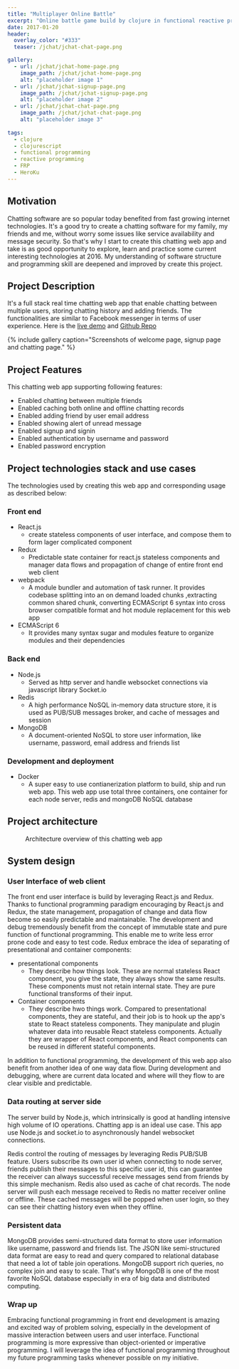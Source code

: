 ```yaml
---
title: "Multiplayer Online Battle"
excerpt: "Online battle game build by clojure in functional reactive programming"
date: 2017-01-20
header:
  overlay_color: "#333"
  teaser: /jchat/jchat-chat-page.png 

gallery:
  - url: /jchat/jchat-home-page.png
    image_path: /jchat/jchat-home-page.png
    alt: "placeholder image 1"
  - url: /jchat/jchat-signup-page.png
    image_path: /jchat/jchat-signup-page.png
    alt: "placeholder image 2"
  - url: /jchat/jchat-chat-page.png
    image_path: /jchat/jchat-chat-page.png
    alt: "placeholder image 3"
    
tags: 
  - clojure
  - clojurescript
  - functional programming
  - reactive programming
  - FRP
  - HeroKu
---
```


## Motivation

Chatting software are so popular today benefited from fast growing internet technologies.
It's a good try to create a chatting software for my family, my friends and me, without worry some issues like
service availability and message security. So that's why I start to create this chatting web app and take is as good opportunity to explore, learn and practice
some current interesting technologies at 2016. My understanding of software structure and programming skill are deepened and improved by create this project.

## Project Description

It's a full stack real time chatting web app that enable chatting between multiple users, storing chatting history and adding friends.
The functionalities are similar to Facebook messenger in terms of user experience.
Here is the [live demo](https://www.google.com/) and [Github Repo](https://github.com/jiangxiaoyong/JChat) 

{% include gallery caption="Screenshots of welcome page, signup page and chatting page." %}

## Project Features
This chatting web app supporting following features:

* Enabled chatting between multiple friends
* Enabled caching both online and offline chatting records
* Enabled adding friend by user email address
* Enabled showing alert of unread message
* Enabled signup and signin
* Enabled authentication by username and password
* Enabled password encryption

## Project technologies stack and use cases
The technologies used by creating this web app and corresponding usage as described below:

### Front end
  * React.js
      * create stateless components of user interface, and compose them to form lager complicated component 
  * Redux
      * Predictable state container for react.js stateless components and manager data flows and propagation of change of entire front end web client
  * webpack
      * A module bundler and automation of task runner. It provides codebase splitting into an on demand loaded chunks 
        ,extracting common shared chunk, converting ECMAScript 6 syntax into cross browser compatible format and hot module replacement for this web app
  * ECMAScript 6
      * It provides many syntax sugar and modules feature to organize modules and their dependencies
  
### Back end
  * Node.js
      * Served as http server and handle websocket connections via javascript library Socket.io
  * Redis
      * A high performance NoSQL in-memory data structure store, it is used as PUB/SUB messages broker, and cache of messages and session
  * MongoDB
      * A document-oriented NoSQL to store user information, like username, password, email address and friends list 
  
### Development and deployment
  * Docker
      * A super easy to use contianerization platform to build, ship and run web app. This web app use total three containers, one container for
      each node server, redis and mongoDB NoSQL database
  
## Project architecture

<figure class="align-center">
  <img src="{{ site.url }}{{ site.baseurl }}/images/jchat/jchat-architecture.png" alt="">
  <figcaption>Architecture overview of this chatting web app</figcaption>
</figure> 

## System design

### User Interface of web client

The front end user interface is build by leveraging React.js and Redux. Thanks to functional programming paradigm encouraging by React.js and Redux,
the state management, propagation of change and data flow become so easily predictable and maintainable. The development and debug tremendously benefit 
from the concept of immutable state and pure function of functional programming. This enable me to write less error prone code and easy to test code.
Redux embrace the idea of separating of presentational and container components:

* presentational components
  * They describe how things look. These are normal stateless React component, you give the state, they always show the same results. 
    These components must not retain internal state. They are pure functional transforms of their input.
* Container components
  * They describe hwo things work. Compared to presentational components, they are stateful, and their job is to hook up the app's state to React stateless components. 
    They manipulate and plugin whatever data into reusable React stateless components. Actually they are wrapper of React components, 
    and React components can be reused in different stateful components.
    
In addition to functional programming, the development of this web app also benefit from another idea of one way data flow.
During development and debugging, where are current data located and where will they flow to are clear visible and predictable.
 
### Data routing at server side

The server build by Node.js, which intrinsically is good at handling intensive high volume of IO operations. Chatting app is an ideal use case.
This app use Node.js and socket.io to asynchronously handel websocket connections.

Redis control the routing of messages by leveraging Redis PUB/SUB feature. Users subscribe its own user id when connecting to node server,
friends publish their messages to this specific user id, this can guarantee the receiver can always successful receive messages send from friends by this simple mechanism.
Redis also used as cache of chat records. The node server will push each message received to Redis no matter receiver online or offline. These cached messages
will be popped when user login, so they can see their chatting history even when they offline.

### Persistent data

MongoDB provides semi-structured data format to store user information like username, password and friends list. The JSON like semi-structured data format are easy to read
and query compared to relational database that need a lot of table join operations. MongoDB support rich queries, no complex join and easy to scale. That's why MongoDB
is one of the most favorite NoSQL database especially in era of big data and distributed computing.

### Wrap up

Embracing functional programming in front end development is amazing and excited way of problem solving, especially in the development of massive interaction
between users and user interface. Functional programming is more expressive than object-oriented or imperative programming. I will leverage the idea of functional programming 
throughout my future programming tasks whenever possible on my initiative.